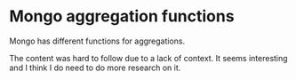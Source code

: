 # Mongo aggregation functions

Mongo has different functions for aggregations.

The content was hard to follow due to a lack of context. It seems interesting and I think I do need to do more research on it.